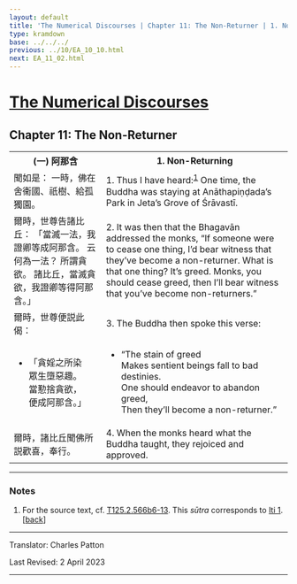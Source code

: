 ```yaml
---
layout: default
title: 'The Numerical Discourses | Chapter 11: The Non-Returner | 1. Non-Returning'
type: kramdown
base: ../../../
previous: ../10/EA_10_10.html
next: EA_11_02.html
---
```


<h1><a href='../index.html'>The Numerical Discourses</a></h1>
<h2>Chapter 11: The Non-Returner</h2>

<table class="trans">
  <th class='ch'>(一) 阿那含</th>
  <th class='en'>1. Non-Returning</th>
  <tr>
    <td class='ch' title='T125.2.566b6'>聞如是： 一時，佛在舍衞國、祇樹、給孤獨園。</td>
    <td id='p1'>1. Thus I have heard:<sup id="ref1"><a href="#n1">1</a></sup> One time, the Buddha was staying at Anāthapiṇḍada’s Park in Jeta’s Grove of Śrāvastī.</td>
  </tr>
  <tr>
    <td class='ch' title='T125.2.566b7'>爾時，世尊告諸比丘： 「當滅一法，我證卿等成阿那含。 云何為一法？ 所謂貪欲。 諸比丘，當滅貪欲，我證卿等得阿那含。」</td>
    <td id='p2'>2. It was then that the Bhagavān addressed the monks, “If someone were to cease one thing, I’d bear witness that they’ve become a non-returner. What is that one thing? It’s greed. Monks, you should cease greed, then I’ll bear witness that you’ve become non-returners.”</td>
  </tr>
  <tr>
    <td class='ch' title='T125.2.566b9'>爾時，世尊便説此偈：</td>
    <td id='p3'>3. The Buddha then spoke this verse:</td>
  </tr>
<tr>
  <td title='T125.2.566b11'><ul class='verse'>
    <li class='ch'>「貪婬之所染<br/>
    眾生墮惡趣。<br/>
    當懃捨貪欲，<br/>
    便成阿那含。」</li>
  </ul></td>
  <td><ul class='verse'>
    <li>“The stain of greed<br/>
    Makes sentient beings fall to bad destinies.<br/>
    One should endeavor to abandon greed,<br/>
    Then they’ll become a non-returner.”</li>
  </ul></td>
</tr>
  <tr>
    <td class='ch' title='T125.2.566b13'>爾時，諸比丘聞佛所説歡喜，奉行。</td>
    <td id='p4'>4. When the monks heard what the Buddha taught, they rejoiced and approved. </td>
  </tr>
</table>

<hr/>

<h3 id="notes">Notes</h3>

<ol class="notes-list">
<li id="n1"><p>For the source text, cf. <a href="https://cbetaonline.dila.edu.tw/zh/T02n0125_p0566b06" target="_blank">T125.2.566b6-13</a>. This <em>sūtra</em> corresponds to <a href="https://suttacentral.net/iti1" target="_blank">Iti 1</a>. [<a href="#ref1">back</a>]</p></li>
</ol>
<hr/>

<p class="translator">Translator: Charles Patton</p>
<p class='revised'>Last Revised: 2 April 2023</p>

<hr/>